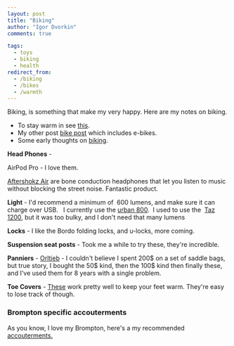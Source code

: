 ```yaml
---
layout: post
title: "Biking"
author: "Igor Dvorkin"
comments: true

tags:
  - toys
  - biking
  - health
redirect_from:
  - /biking
  - /bikes
  - /warmth
---
```


Biking, is something that make my very happy. Here are my notes on biking.

- To stay warm in see [this](/warm).
- My other post [bike post](https://github.com/idvorkin/techdiary/blob/master/notes/irl.md#bikes) which includes e-bikes.
- Some early thoughts on [biking](http://ighealth.blogspot.com/search/label/bike).

**Head Phones** -

AirPod Pro - I love them.

[Aftershokz Air](https://aftershokz.com/products/trekz-air) are bone conduction headphones that let you listen to music without blocking the street noise. Fantastic product.

**Light** - I'd recommend a minimum of  600 lumens, and make sure it can charge over USB.   I currently use the [urban 800](http://www.lightandmotion.com/the-perfect-light/on-bike/road/urban-800-fast-charge).  I used to use the  [Taz 1200](http://www.amazon.com/gp/product/B008KKNPCM/ref=as_li_ss_tl?ie=UTF8&camp=1789&creative=390957&creativeASIN=B008KKNPCM&linkCode=as2&tag=ighe-20), but it was too bulky, and I don't need that many lumens

**Locks** - I like the Bordo folding locks, and u-locks, more coming.

**Suspension seat posts** - Took me a while to try these, they're incredible.

**Panniers** - [Orltieb](http://www.rei.com/search?query=orltieb+pannier) - I couldn't believe I spent 200$ on a set of saddle bags, but true story, I bought the 50$ kind, then the 100\$ kind then finally these, and I've used them for 8 years with a single problem.

**Toe Covers** - [These](http://www.amazon.com/Meister-Thermal-Neoprene-Booties-Cycling/dp/B00QW10ZHO/ref=sr_1_7?ie=UTF8&qid=1448076697&sr=8-7&keywords=toe+warmers) work pretty well to keep your feet warm. They're easy to lose track of though.

### Brompton specific accouterments

As you know, I love my Brompton, here's a my recommended [accouterments.](http://idvorkin.github.io/brompton-toys)
